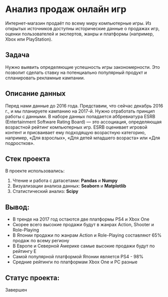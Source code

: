 # Анализ продаж онлайн игр
Интернет-магазин продаёт по всему миру компьютерные игры. Из открытых источников доступны исторические данные о продажах игр, оценки пользователей и экспертов, жанры и платформы (например, Xbox или PlayStation). 

## Задача
Нужно выявить определяющие успешность игры закономерности. Это позволит сделать ставку на потенциально популярный продукт и спланировать рекламные кампании.

## Описание данных
Перед нами данные до 2016 года. Представим, что сейчас декабрь 2016 г., и мы планируете кампанию на 2017-й. Нужно отработать принцип работы с данными.
В наборе данных попадается аббревиатура ESRB (Entertainment Software Rating Board) — это ассоциация, определяющая возрастной рейтинг компьютерных игр. ESRB оценивает игровой контент и присваивает ему подходящую возрастную категорию, например, «Для взрослых», «Для детей младшего возраста» или «Для подростков».

## Стек проекта
В проекте использовались: 
1. Чтение и работа с датасетами: **Pandas** и **Numpy**
2. Визуализации анализа данных: **Seaborn** и **Matplotlib**
3. Статистический анализ: **Scipy**

## Вывод:
- В тренде на 2017 год остаются две платформы PS4 и Xbox One
- Скорее всего высокие продажи будут в жанрах Action, Shooter и Role-Playing
- В Японии продажи по жанрам Action и Role-Playing составляют 65% продаж по всему региону 
- В Европе и Северной Америке самые высокие продажи будут по рейтингу E
- Самой популярной платформой Японии является PS4 - 98% 
- Cредние рейтинги по платформам Xbox One и PC разные

## Статус проекта:
Завершен